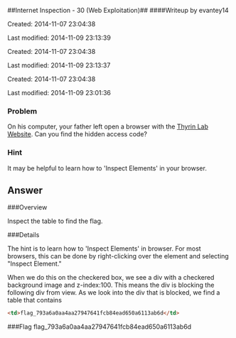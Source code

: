 ##Internet Inspection - 30 (Web Exploitation)##
####Writeup by evantey14

Created: 2014-11-07 23:04:38

Last modified: 2014-11-09 23:13:39


Created: 2014-11-07 23:04:38

Last modified: 2014-11-09 23:13:37


Created: 2014-11-07 23:04:38

Last modified: 2014-11-09 23:01:36

### Problem

On his computer, your father left open a browser with the [Thyrin Lab Website](https://picoctf.com/api/autogen/serve/index.html?static=false&pid=28baa70afa1967ff63b201f687b7533e). Can you find the hidden access code?

### Hint

It may be helpful to learn how to 'Inspect Elements' in your browser.

## Answer

###Overview

Inspect the table to find the flag.

###Details

The hint is to learn how to 'Inspect Elements' in browser. For most browsers, this can be done by right-clicking over the element and selecting "Inspect Element."

When we do this on the checkered box, we see a div with a checkered background image and z-index:100. This means the div is blocking the following div from view. As we look into the div that is blocked, we find a table that contains
```html
<td>flag_793a6a0aa4aa27947641fcb84ead650a6113ab6d</td>
```

###Flag
    flag_793a6a0aa4aa27947641fcb84ead650a6113ab6d


